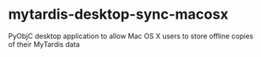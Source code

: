 mytardis-desktop-sync-macosx
============================

PyObjC desktop application to allow Mac OS X users to store offline copies of their MyTardis data
